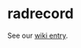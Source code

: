 radrecord
=========

See our [wiki entry](https://github.com/radremedy/radremedy/wiki/RAD-Record-Format).

